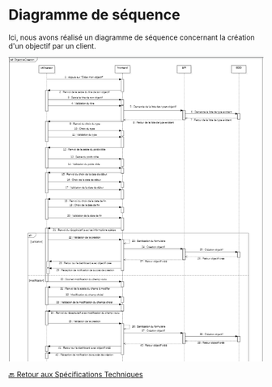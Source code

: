 # Diagramme de séquence

Ici, nous avons réalisé un diagramme de séquence concernant la création d'un objectif par un client. 

![Représentation d'un diagramme de séquence pour la création d'un objectif](../assets/img/sequence-target-creation.PNG)

[🔙 Retour aux Spécifications Techniques](../specifications-techniques/README.md)
